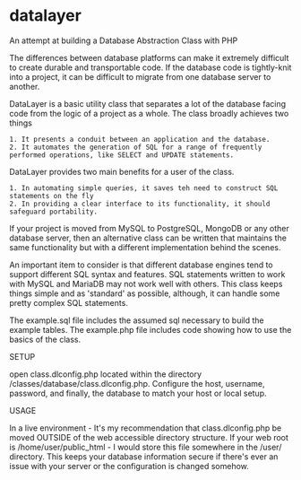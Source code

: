 # datalayer
An attempt at building a Database Abstraction Class with PHP

The differences between database platforms can make it extremely difficult to create durable and transportable code. If the database code is tightly-knit into a project, it can be difficult to migrate from one database server to another.

DataLayer is a basic utility class that separates a lot of the database facing code from the logic of a project as a whole. The class broadly achieves two things

    1. It presents a conduit between an application and the database.
    2. It automates the generation of SQL for a range of frequently performed operations, like SELECT and UPDATE statements.

DataLayer provides two main benefits for a user of the class.

    1. In automating simple queries, it saves teh need to construct SQL statements on the fly
    2. In providing a clear interface to its functionality, it should safeguard portability.

If your project is moved from MySQL to PostgreSQL, MongoDB or any other database server, then an alternative class can be written that maintains the same functionality but with a different implementation behind the scenes.

An important item to consider is that different database engines tend to support different SQL syntax and features. SQL statements written to work with MySQL and MariaDB may not work well with others. This class keeps things simple and as 'standard' as possible, although, it can handle some pretty complex SQL statements.

The example.sql file includes the assumed sql necessary to build the example tables. The example.php file includes code showing how to use the basics of the class.

SETUP

open class.dlconfig.php located within the directory /classes/database/class.dlconfig.php. 
Configure the host, username, password, and finally, the database to match your host or local setup.

USAGE

In a live environment - It's my recommendation that class.dlconfig.php be moved OUTSIDE of the web accessible directory structure.
If your web root is /home/user/public_html - I would store this file somewhere in the /user/ directory. This keeps your database information secure if there's ever an issue with your server or the configuration is changed somehow.
